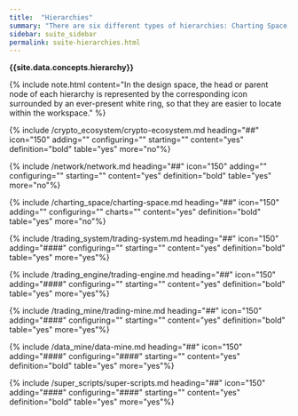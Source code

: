 ```yaml
---
title:  "Hierarchies"
summary: "There are six different types of hierarchies: Charting Space, Crypto Ecosystem, Trading Systems, Network, Data Mines, and Super Scripts."
sidebar: suite_sidebar
permalink: suite-hierarchies.html
---
```


**{{site.data.concepts.hierarchy}}**

{% include note.html content="In the design space, the head or parent node of each hierarchy is represented by the corresponding icon surrounded by an ever-present white ring, so that they are easier to locate within the workspace." %}

{% include /crypto_ecosystem/crypto-ecosystem.md heading="##" icon="150" adding="" configuring="" starting="" content="yes" definition="bold" table="yes" more="no"%}

{% include /network/network.md heading="##" icon="150" adding="" configuring="" starting="" content="yes" definition="bold" table="yes" more="no"%}

{% include /charting_space/charting-space.md heading="##" icon="150" adding="" configuring="" charts="" content="yes" definition="bold" table="yes" more="no"%}

{% include /trading_system/trading-system.md heading="##" icon="150" adding="####" configuring="" starting="" content="yes" definition="bold" table="yes" more="yes"%}

{% include /trading_engine/trading-engine.md heading="##" icon="150" adding="####" configuring="" starting="" content="yes" definition="bold" table="yes" more="yes"%}

{% include /trading_mine/trading-mine.md heading="##" icon="150" adding="####" configuring="" starting="" content="yes" definition="bold" table="yes" more="yes"%}

{% include /data_mine/data-mine.md heading="##" icon="150" adding="####" configuring="####" starting="" content="yes" definition="bold" table="yes" more="yes"%}

{% include /super_scripts/super-scripts.md heading="##" icon="150" adding="####" configuring="####" starting="" content="yes" definition="bold" table="yes" more="yes"%}